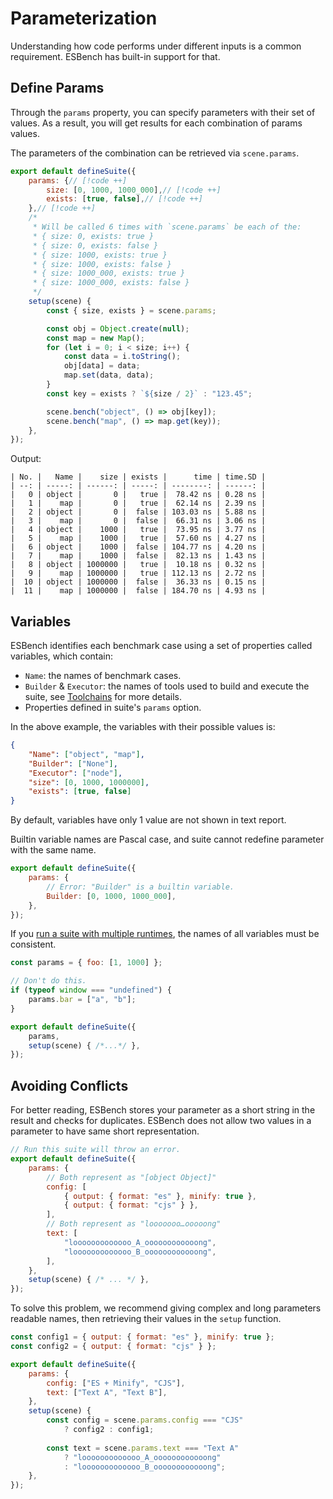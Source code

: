 # Parameterization

Understanding how code performs under different inputs is a common requirement. ESBench has built-in support for that.

## Define Params

Through the `params` property, you can specify parameters with their set of values. As a result, you will get results for each combination of params values. 

The parameters of the combination can be retrieved via `scene.params`.

```javascript
export default defineSuite({
	params: {// [!code ++]
		size: [0, 1000, 1000_000],// [!code ++]
		exists: [true, false],// [!code ++]
	},// [!code ++]
    /*
     * Will be called 6 times with `scene.params` be each of the:
     * { size: 0, exists: true }
     * { size: 0, exists: false }
     * { size: 1000, exists: true }
     * { size: 1000, exists: false }
     * { size: 1000_000, exists: true }
     * { size: 1000_000, exists: false }
     */
	setup(scene) {
		const { size, exists } = scene.params;

		const obj = Object.create(null);
		const map = new Map();
		for (let i = 0; i < size; i++) {
			const data = i.toString();
			obj[data] = data;
			map.set(data, data);
		}
		const key = exists ? `${size / 2}` : "123.45";

		scene.bench("object", () => obj[key]);
		scene.bench("map", () => map.get(key));
	},
});
```

Output:

```text
| No. |   Name |    size | exists |      time | time.SD |
| --: | -----: | ------: | -----: | --------: | ------: |
|   0 | object |       0 |   true |  78.42 ns | 0.28 ns |
|   1 |    map |       0 |   true |  62.14 ns | 2.39 ns |
|   2 | object |       0 |  false | 103.03 ns | 5.88 ns |
|   3 |    map |       0 |  false |  66.31 ns | 3.06 ns |
|   4 | object |    1000 |   true |  73.95 ns | 3.77 ns |
|   5 |    map |    1000 |   true |  57.60 ns | 4.27 ns |
|   6 | object |    1000 |  false | 104.77 ns | 4.20 ns |
|   7 |    map |    1000 |  false |  82.13 ns | 1.43 ns |
|   8 | object | 1000000 |   true |  10.18 ns | 0.32 ns |
|   9 |    map | 1000000 |   true | 112.13 ns | 2.72 ns |
|  10 | object | 1000000 |  false |  36.33 ns | 0.15 ns |
|  11 |    map | 1000000 |  false | 184.70 ns | 4.93 ns |
```

## Variables

ESBench identifies each benchmark case using a set of properties called variables, which contain:

* `Name`: the names of benchmark cases.
* `Builder` & `Executor`: the names of tools used to build and execute the suite, see [Toolchains](./toolchains) for more details.
* Properties defined in suite's `params` option.

In the above example, the variables with their possible values is:

```json
{
	"Name": ["object", "map"],
    "Builder": ["None"],
    "Executor": ["node"],
    "size": [0, 1000, 1000000],
    "exists": [true, false]
}
```

By default, variables have only 1 value are not shown in text report.

Builtin variable names are Pascal case, and suite cannot redefine parameter with the same name.

```javascript
export default defineSuite({
	params: {
		// Error: "Builder" is a builtin variable.
		Builder: [0, 1000, 1000_000],
	},
});
```

If you [run a suite with multiple runtimes](./toolchains), the names of all variables must be consistent.

```javascript
const params = { foo: [1, 1000] };

// Don't do this.
if (typeof window === "undefined") {
	params.bar = ["a", "b"];
}

export default defineSuite({
	params,
	setup(scene) { /*...*/ },
});
```

## Avoiding Conflicts

For better reading, ESBench stores your parameter as a short string in the result and checks for duplicates. ESBench does not allow two values in a parameter to have same short representation.

```javascript
// Run this suite will throw an error.
export default defineSuite({
	params: {
		// Both represent as "[object Object]"
		config: [
			{ output: { format: "es" }, minify: true },
			{ output: { format: "cjs" } },
        ],
		// Both represent as "looooooo…ooooong"
		text: [
			"looooooooooooo_A_oooooooooooong",
			"looooooooooooo_B_oooooooooooong",
		],
	},
    setup(scene) { /* ... */ },
});
```

To solve this problem, we recommend giving complex and long parameters readable names, then retrieving their values in the `setup` function.

```javascript
const config1 = { output: { format: "es" }, minify: true };
const config2 = { output: { format: "cjs" } };

export default defineSuite({
	params: {
		config: ["ES + Minify", "CJS"],
		text: ["Text A", "Text B"],
	},
    setup(scene) {
		const config = scene.params.config === "CJS" 
            ? config2 : config1;
		
		const text = scene.params.text === "Text A" 
            ? "looooooooooooo_A_oooooooooooong" 
            : "looooooooooooo_B_oooooooooooong";
    },
});
```
